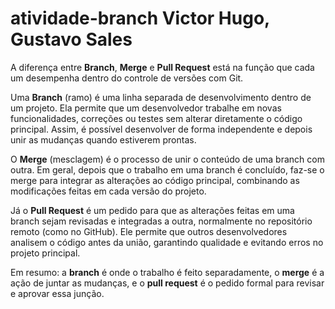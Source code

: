 # atividade-branch Victor Hugo, Gustavo Sales
A diferença entre **Branch**, **Merge** e **Pull Request** está na função que cada um desempenha dentro do controle de versões com Git.

Uma **Branch** (ramo) é uma linha separada de desenvolvimento dentro de um projeto. Ela permite que um desenvolvedor trabalhe em novas funcionalidades, correções ou testes sem alterar diretamente o código principal. Assim, é possível desenvolver de forma independente e depois unir as mudanças quando estiverem prontas.

O **Merge** (mesclagem) é o processo de unir o conteúdo de uma branch com outra. Em geral, depois que o trabalho em uma branch é concluído, faz-se o merge para integrar as alterações ao código principal, combinando as modificações feitas em cada versão do projeto.

Já o **Pull Request** é um pedido para que as alterações feitas em uma branch sejam revisadas e integradas a outra, normalmente no repositório remoto (como no GitHub). Ele permite que outros desenvolvedores analisem o código antes da união, garantindo qualidade e evitando erros no projeto principal.

Em resumo: a **branch** é onde o trabalho é feito separadamente, o **merge** é a ação de juntar as mudanças, e o **pull request** é o pedido formal para revisar e aprovar essa junção.
